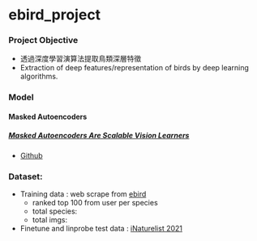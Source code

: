 # ebird_project

### Project Objective
- 透過深度學習演算法提取鳥類深層特徵
- Extraction of deep features/representation of birds by deep learning algorithms.

### Model 
#### Masked Autoencoders
##### [Masked Autoencoders Are Scalable Vision Learners](https://arxiv.org/abs/2111.06377)
- [Github](https://github.com/facebookresearch/mae)


### Dataset:
- Training data : web scrape from [ebird](https://ebird.org)
  - ranked top 100 from user per species
  - total species:
  - total imgs:   
- Finetune and linprobe test data : [iNaturelist 2021](https://github.com/visipedia/inat_comp/tree/master/2021)
